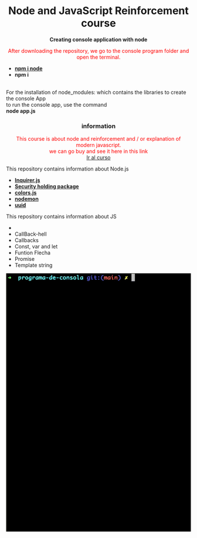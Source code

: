 <h1 align="center">Node and JavaScript Reinforcement course</h1>

<p align="center" >
<b>
Creating console application with node
</b>
</p>

<p align="center" style="color: red;">
After downloading the repository, we go to the console program folder and open the terminal.
<br/>

  <ul>
  <li><b><a target="_blank" href="https://www.npmjs.com/package/node">npm i node</a></b></li>
  <li><b>npm i</b></li>

  </ul>
<br/>
For the installation of node_modules: which contains the libraries to create the console App
<br/>
to run the console app, use the command
<br/>
<b> node app.js</b>

</p>

<h3 align="center">information</h3>

<p align="center" style="color: red;">
 This course is about node and reinforcement and / or explanation of modern javascript.
 <br/>
 we can go buy and see it here in this link
 <br/>
  <a target="_blank" href="https://www.udemy.com/course/node-de-cero-a-experto">Ir al curso</a>

</p>

<p align="left" color="red">
This repository contains information about Node.js
</p>

  <ul>
    <li><b><a target="_blank" href="https://www.npmjs.com/package/inquirerP">Inquirer.js</a></b></li>
    <li><b><a target="_blank" href="https://www.npmjs.com/package/fs">Security holding package</a></b></li>
     <li><b><a target="_blank" href="https://www.npmjs.com/package/colors">colors.js
</a></b></li>
    <li><b><a target="_blank" href="https://www.npmjs.com/package/nodemon">nodemon</a></b></li>
    <li><b><a target="_blank" href="https://www.npmjs.com/package/uuid">uuid</a></b></li>

  </ul>

<p align="left" color="red">
This repository contains information about JS
</p>

  <ul>
  <li></li>
  <li>CallBack-hell</li>
  <li>Callbacks</li>
  <li>Const, var and let</li>
  <li>Funtion Flecha</li>
  <li>Promise</li>
  <li>Template string</li>

  </ul>

<p align="center">
  <img src="./appConsole.gif">
</p>
